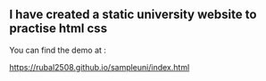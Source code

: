 ## I have created a static university website to practise html css

You can find the demo at :

https://rubal2508.github.io/sampleuni/index.html
